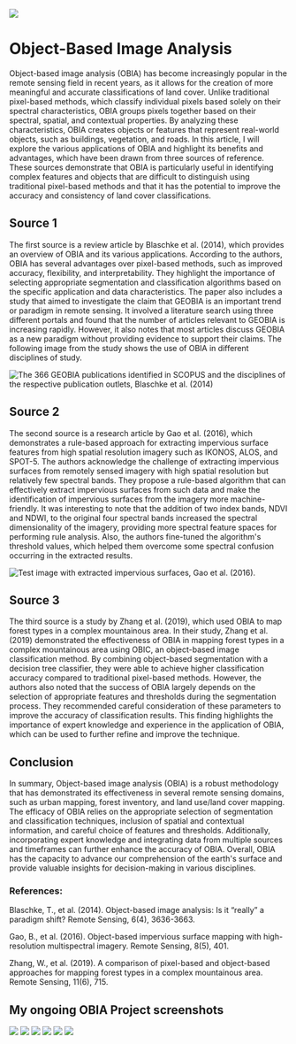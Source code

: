 
![](https://insights.daffodilsw.com/hs-fs/hubfs/Archna/Image_Segmentation_Water_Bodies.gif?width=846&name=Image_Segmentation_Water_Bodies.gif)

# Object-Based Image Analysis	
Object-based image analysis (OBIA) has become increasingly popular in the remote sensing field in recent years, as it allows for the creation of more meaningful and accurate classifications of land cover. Unlike traditional pixel-based methods, which classify individual pixels based solely on their spectral characteristics, OBIA groups pixels together based on their spectral, spatial, and contextual properties. By analyzing these characteristics, OBIA creates objects or features that represent real-world objects, such as buildings, vegetation, and roads. In this article, I will explore the various applications of OBIA and highlight its benefits and advantages, which have been drawn from three sources of reference. These sources demonstrate that OBIA is particularly useful in identifying complex features and objects that are difficult to distinguish using traditional pixel-based methods and that it has the potential to improve the accuracy and consistency of land cover classifications. 

## Source 1
The first source is a review article by Blaschke et al. (2014), which provides an overview of OBIA and its various applications. According to the authors, OBIA has several advantages over pixel-based methods, such as improved accuracy, flexibility, and interpretability. They highlight the importance of selecting appropriate segmentation and classification algorithms based on the specific application and data characteristics. The paper also includes a study that aimed to investigate the claim that GEOBIA is an important trend or paradigm in remote sensing. It involved a literature search using three different portals and found that the number of articles relevant to GEOBIA is increasing rapidly. However, it also notes that most articles discuss GEOBIA as a new paradigm without providing evidence to support their claims. The following image from the study shows the use of OBIA in different disciplines of study.

<img src="/Images/1.png" alt="The 366 GEOBIA publications identified in SCOPUS and the disciplines of the respective publication outlets, Blaschke et al. (2014)">


## Source 2

The second source is a research article by Gao et al. (2016), which demonstrates a rule-based approach for extracting impervious surface features from high spatial resolution imagery such as IKONOS, ALOS, and SPOT-5. The authors acknowledge the challenge of extracting impervious surfaces from remotely sensed imagery with high spatial resolution but relatively few spectral bands. They propose a rule-based algorithm that can effectively extract impervious surfaces from such data and make the identification of impervious surfaces from the imagery more machine-friendly. It was interesting to note that the addition of two index bands, NDVI and NDWI, to the original four spectral bands increased the spectral dimensionality of the imagery, providing more spectral feature spaces for performing rule analysis. Also, the authors fine-tuned the algorithm's threshold values, which helped them overcome some spectral confusion occurring in the extracted results.

<img src="/Images/2.png" alt="Test image with extracted impervious surfaces, Gao et al. (2016).">

## Source 3

The third source is a study by Zhang et al. (2019), which used OBIA to map forest types in a complex mountainous area. In their study, Zhang et al. (2019) demonstrated the effectiveness of OBIA in mapping forest types in a complex mountainous area using OBIC, an object-based image classification method. By combining object-based segmentation with a decision tree classifier, they were able to achieve higher classification accuracy compared to traditional pixel-based methods. However, the authors also noted that the success of OBIA largely depends on the selection of appropriate features and thresholds during the segmentation process. They recommended careful consideration of these parameters to improve the accuracy of classification results. This finding highlights the importance of expert knowledge and experience in the application of OBIA, which can be used to further refine and improve the technique.

## Conclusion

In summary, Object-based image analysis (OBIA) is a robust methodology that has demonstrated its effectiveness in several remote sensing domains, such as urban mapping, forest inventory, and land use/land cover mapping. The efficacy of OBIA relies on the appropriate selection of segmentation and classification techniques, inclusion of spatial and contextual information, and careful choice of features and thresholds. Additionally, incorporating expert knowledge and integrating data from multiple sources and timeframes can further enhance the accuracy of OBIA. Overall, OBIA has the capacity to advance our comprehension of the earth's surface and provide valuable insights for decision-making in various disciplines.
### References:

Blaschke, T., et al. (2014). Object-based image analysis: Is it “really” a paradigm shift? Remote Sensing, 6(4), 3636-3663.

Gao, B., et al. (2016). Object-based impervious surface mapping with high-resolution multispectral imagery. Remote Sensing, 8(5), 401.

Zhang, W., et al. (2019). A comparison of pixel-based and object-based approaches for mapping forest types in a complex mountainous area. Remote Sensing, 11(6), 715.

## My ongoing OBIA Project screenshots
<img src="/Images/p1.png">
<img src="/Images/p2.png">
<img src="/Images/p3.png">
<img src="/Images/p4.png">
<img src="/Images/p5.png">
<img src="/Images/p6.png">



